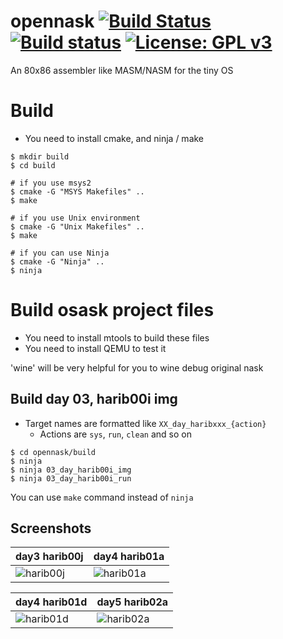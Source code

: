 # opennask [![Build Status](https://travis-ci.org/HobbyOSs/opennask.svg?branch=master)](https://travis-ci.org/HobbyOSs/opennask) [![Build status](https://ci.appveyor.com/api/projects/status/3y5g0uyrixr7ivgd?svg=true)](https://ci.appveyor.com/project/HobbyOSs/opennask) [![License: GPL v3](https://img.shields.io/badge/License-GPL%20v3-blue.svg)](http://www.gnu.org/licenses/gpl-3.0)
An 80x86 assembler like MASM/NASM for the tiny OS

# Build
* You need to install cmake, and ninja / make
```
$ mkdir build
$ cd build

# if you use msys2
$ cmake -G "MSYS Makefiles" ..
$ make

# if you use Unix environment
$ cmake -G "Unix Makefiles" ..
$ make

# if you can use Ninja
$ cmake -G "Ninja" ..
$ ninja
```

# Build osask project files

* You need to install mtools to build these files
* You need to install QEMU to test it

'wine' will be very helpful for you to wine debug original nask

## Build day 03, harib00i img

* Target names are formatted like `XX_day_haribxxx_{action}`
    * Actions are `sys`, `run`, `clean` and so on

```
$ cd opennask/build
$ ninja
$ ninja 03_day_harib00i_img
$ ninja 03_day_harib00i_run
```

You can use `make` command instead of `ninja`


## Screenshots

| day3 harib00j | day4 harib01a |
|---------------|---------------|
|![harib00j](https://raw.githubusercontent.com/HobbyOSs/opennask/master/harib00j.png)|![harib01a](https://raw.githubusercontent.com/HobbyOSs/opennask/master/harib01a.png)|

| day4 harib01d | day5 harib02a |
|---------------|---------------|
|![harib01d](https://raw.githubusercontent.com/HobbyOSs/opennask/master/harib01d.png)|![harib02a](https://raw.githubusercontent.com/HobbyOSs/opennask/master/harib02a.png)|
